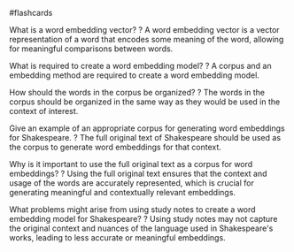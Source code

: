 #flashcards

What is a word embedding vector?
?
A word embedding vector is a vector representation of a word that encodes some meaning of the word, allowing for meaningful comparisons between words.

What is required to create a word embedding model?
?
A corpus and an embedding method are required to create a word embedding model.

How should the words in the corpus be organized?
?
The words in the corpus should be organized in the same way as they would be used in the context of interest.

Give an example of an appropriate corpus for generating word embeddings for Shakespeare. 
?
The full original text of Shakespeare should be used as the corpus to generate word embeddings for that context.

Why is it important to use the full original text as a corpus for word embeddings?
?
Using the full original text ensures that the context and usage of the words are accurately represented, which is crucial for generating meaningful and contextually relevant embeddings.

What problems might arise from using study notes to create a word embedding model for Shakespeare?
?
Using study notes may not capture the original context and nuances of the language used in Shakespeare's works, leading to less accurate or meaningful embeddings.


